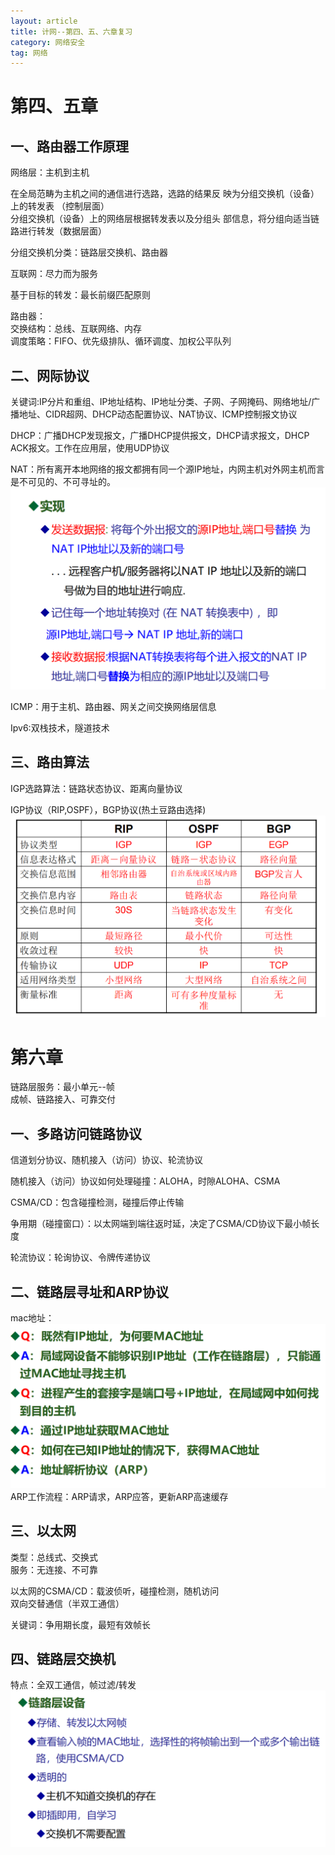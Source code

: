 ```yaml
---
layout: article
title: 计网--第四、五、六章复习
category: 网络安全
tag: 网络
---
```

# 第四、五章
## 一、路由器工作原理
网络层：主机到主机

在全局范畴为主机之间的通信进行选路，选路的结果反
映为分组交换机（设备）上的转发表 （控制层面）  
分组交换机（设备）上的网络层根据转发表以及分组头
部信息，将分组向适当链路进行转发（数据层面）

分组交换机分类：链路层交换机、路由器

互联网：尽力而为服务

基于目标的转发：最长前缀匹配原则

路由器：  
交换结构：总线、互联网络、内存  
调度策略：FIFO、优先级排队、循环调度、加权公平队列

## 二、网际协议  
关键词:IP分片和重组、IP地址结构、IP地址分类、子网、子网掩码、网络地址/广播地址、CIDR超网、DHCP动态配置协议、NAT协议、ICMP控制报文协议

DHCP：广播DHCP发现报文，广播DHCP提供报文，DHCP请求报文，DHCP ACK报文。工作在应用层，使用UDP协议

NAT：所有离开本地网络的报文都拥有同一个源IP地址，内网主机对外网主机而言是不可见的、不可寻址的。
![图片](/assets/png/2024-11-5.png)

ICMP：用于主机、路由器、网关之间交换网络层信息

Ipv6:双栈技术，隧道技术

## 三、路由算法
IGP选路算法：链路状态协议、距离向量协议

IGP协议（RIP,OSPF），BGP协议(热土豆路由选择)
![图片](/assets/png/2024-11-6.png)


# 第六章
链路层服务：最小单元--帧  
成帧、链路接入、可靠交付  
## 一、多路访问链路协议
信道划分协议、随机接入（访问）协议、轮流协议

随机接入（访问）协议如何处理碰撞：ALOHA，时隙ALOHA、CSMA

CSMA/CD：包含碰撞检测，碰撞后停止传输

争用期（碰撞窗口）：以太网端到端往返时延，决定了CSMA/CD协议下最小帧长度

轮流协议：轮询协议、令牌传递协议

## 二、链路层寻址和ARP协议

mac地址：![图片](/assets/png/2024-11-7.png)
ARP工作流程：ARP请求，ARP应答，更新ARP高速缓存

## 三、以太网
类型：总线式、交换式  
服务：无连接、不可靠

以太网的CSMA/CD：载波侦听，碰撞检测，随机访问  
双向交替通信（半双工通信）

关键词：争用期长度，最短有效帧长

## 四、链路层交换机
特点：全双工通信，帧过滤/转发
![图片](/assets/png/2024-11-8.png)